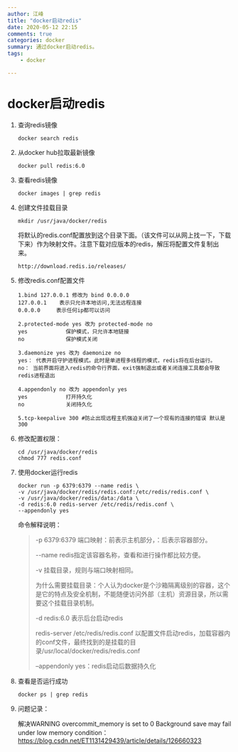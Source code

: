 ```yaml
---
author: 江峰
title: "docker启动redis"
date: 2020-05-12 22:15
comments: true
categories: docker
summary: 通过docker启动redis。
tags: 
	- docker

---
```




# docker启动redis

1. 查询redis镜像

   ```
   docker search redis
   ```

2. 从docker hub拉取最新镜像

   ```
   docker pull redis:6.0
   ```

3. 查看redis镜像

   ```
   docker images | grep redis
   ```

4. 创建文件挂载目录

   ```
   mkdir /usr/java/docker/redis
   ```

   将默认的redis.conf配置放到这个目录下面。（该文件可以从网上找一下，下载下来）作为映射文件。注意下载对应版本的redis，解压将配置文件复制出来。

   ```
   http://download.redis.io/releases/
   ```

5. 修改redis.conf配置文件

   ```
   1.bind 127.0.0.1 修改为 bind 0.0.0.0
   127.0.0.1  	表示只允许本地访问,无法远程连接
   0.0.0.0     表示任何ip都可以访问
   
   2.protected-mode yes 改为 protected-mode no
   yes			  保护模式，只允许本地链接
   no			  保护模式关闭
   
   3.daemonize yes 改为 daemonize no
   yes： 代表开启守护进程模式。此时是单进程多线程的模式，redis将在后台运行。
   no： 当前界面将进入redis的命令行界面，exit强制退出或者关闭连接工具都会导致redis进程退出
   
   4.appendonly no 改为 appendonly yes
   yes			  打开持久化
   no			  关闭持久化
   
   5.tcp-keepalive 300 #防止出现远程主机强迫关闭了一个现有的连接的错误 默认是300
   ```

6. 修改配置权限：

   ```
   cd /usr/java/docker/redis
   chmod 777 redis.conf
   ```

7. 使用docker运行redis

   ```
   docker run -p 6379:6379 --name redis \
   -v /usr/java/docker/redis/redis.conf:/etc/redis/redis.conf \
   -v /usr/java/docker/redis/data:/data \
   -d redis:6.0 redis-server /etc/redis/redis.conf \
   --appendonly yes
   ```

   命令解释说明：

   >-p 6379:6379 端口映射：前表示主机部分，：后表示容器部分。
   >
   >--name redis指定该容器名称，查看和进行操作都比较方便。
   >
   >-v 挂载目录，规则与端口映射相同。
   >
   >为什么需要挂载目录：个人认为docker是个沙箱隔离级别的容器，这个是它的特点及安全机制，不能随便访问外部（主机）资源目录，所以需要这个挂载目录机制。
   >
   >-d redis:6.0 表示后台启动redis
   >
   >redis-server /etc/redis/redis.conf  以配置文件启动redis，加载容器内的conf文件，最终找到的是挂载的目录/usr/local/docker/redis/redis.conf
   >
   >–appendonly yes：redis启动后数据持久化

8. 查看是否运行成功

   ```
   docker ps | grep redis
   ```

9. 问题记录：

   解决WARNING overcommit_memory is set to 0 Background save may fail under low memory condition：https://blog.csdn.net/ET1131429439/article/details/126660323







